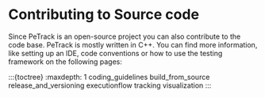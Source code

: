 # Contributing to Source code

Since PeTrack is an open-source project you can also contribute to the code base.
PeTrack is mostly written in C++.
You can find more information, like setting up an IDE, 
code conventions or how to use the testing framework on the following pages:


:::{toctree}
:maxdepth: 1
coding_guidelines
build_from_source
release_and_versioning
executionflow
tracking
visualization
:::